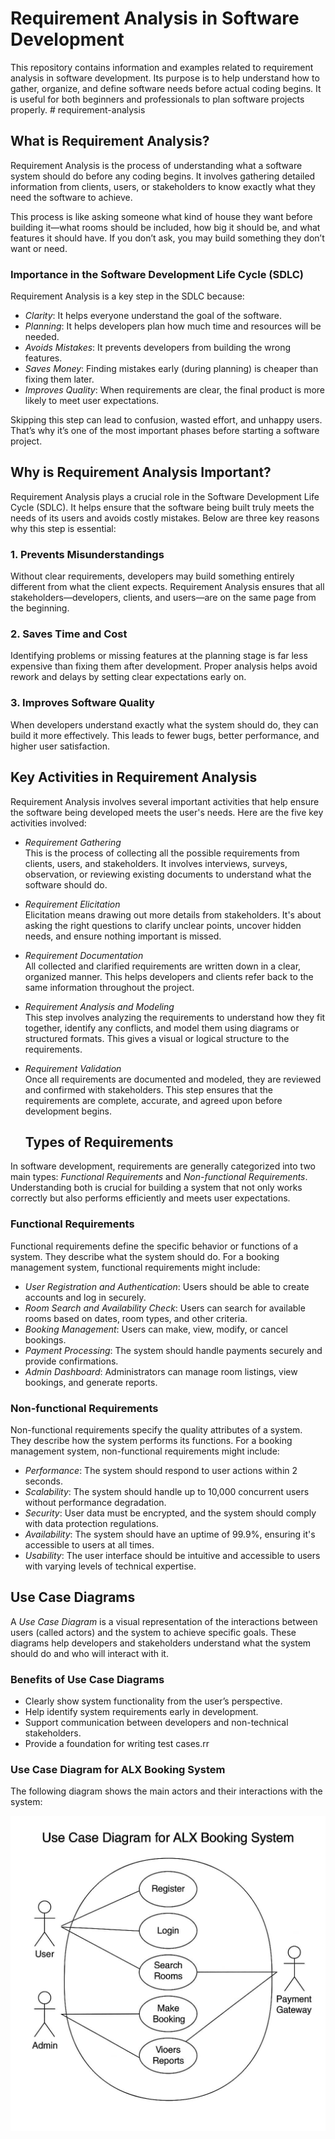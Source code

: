 # Requirement Analysis in Software Development

This repository contains information and examples related to requirement analysis in software development. Its purpose is to help understand how to gather, organize, and define software needs before actual coding begins. 
It is useful for both beginners and professionals to plan software projects properly. #   r e q u i r e m e n t - a n a l y s i s 
 
 
## What is Requirement Analysis?

Requirement Analysis is the process of understanding what a software system should do before any coding begins. It involves gathering detailed information from clients, users, or stakeholders to know exactly what they need the software to achieve.

This process is like asking someone what kind of house they want before building it—what rooms should be included, how big it should be, and what features it should have. If you don’t ask, you may build something they don’t want or need.

### Importance in the Software Development Life Cycle (SDLC)

Requirement Analysis is a key step in the SDLC because:

- *Clarity*: It helps everyone understand the goal of the software.
- *Planning*: It helps developers plan how much time and resources will be needed.
- *Avoids Mistakes*: It prevents developers from building the wrong features.
- *Saves Money*: Finding mistakes early (during planning) is cheaper than fixing them later.
- *Improves Quality*: When requirements are clear, the final product is more likely to meet user expectations.

Skipping this step can lead to confusion, wasted effort, and unhappy users. That’s why it’s one of the most important phases before starting a software project.


## Why is Requirement Analysis Important?

Requirement Analysis plays a crucial role in the Software Development Life Cycle (SDLC). It helps ensure that the software being built truly meets the needs of its users and avoids costly mistakes. Below are three key reasons why this step is essential:

### 1. Prevents Misunderstandings

Without clear requirements, developers may build something entirely different from what the client expects. Requirement Analysis ensures that all stakeholders—developers, clients, and users—are on the same page from the beginning.

### 2. Saves Time and Cost

Identifying problems or missing features at the planning stage is far less expensive than fixing them after development. Proper analysis helps avoid rework and delays by setting clear expectations early on.

### 3. Improves Software Quality

When developers understand exactly what the system should do, they can build it more effectively. This leads to fewer bugs, better performance, and higher user satisfaction.

## Key Activities in Requirement Analysis

Requirement Analysis involves several important activities that help ensure the software being developed meets the user's needs. Here are the five key activities involved:

- *Requirement Gathering*  
  This is the process of collecting all the possible requirements from clients, users, and stakeholders. It involves interviews, surveys, observation, or reviewing existing documents to understand what the software should do.

- *Requirement Elicitation*  
  Elicitation means drawing out more details from stakeholders. It's about asking the right questions to clarify unclear points, uncover hidden needs, and ensure nothing important is missed.

- *Requirement Documentation*  
  All collected and clarified requirements are written down in a clear, organized manner. This helps developers and clients refer back to the same information throughout the project.

- *Requirement Analysis and Modeling*  
  This step involves analyzing the requirements to understand how they fit together, identify any conflicts, and model them using diagrams or structured formats. This gives a visual or logical structure to the requirements.

- *Requirement Validation*  
  Once all requirements are documented and modeled, they are reviewed and confirmed with stakeholders. This step ensures that the requirements are complete, accurate, and agreed upon before development begins.


  ## Types of Requirements

In software development, requirements are generally categorized into two main types: *Functional Requirements* and *Non-functional Requirements*. Understanding both is crucial for building a system that not only works correctly but also performs efficiently and meets user expectations.

### Functional Requirements

Functional requirements define the specific behavior or functions of a system. They describe what the system should do. For a booking management system, functional requirements might include:

- *User Registration and Authentication*: Users should be able to create accounts and log in securely.
- *Room Search and Availability Check*: Users can search for available rooms based on dates, room types, and other criteria.
- *Booking Management*: Users can make, view, modify, or cancel bookings.
- *Payment Processing*: The system should handle payments securely and provide confirmations.
- *Admin Dashboard*: Administrators can manage room listings, view bookings, and generate reports.

### Non-functional Requirements

Non-functional requirements specify the quality attributes of a system. They describe how the system performs its functions. For a booking management system, non-functional requirements might include:

- *Performance*: The system should respond to user actions within 2 seconds.
- *Scalability*: The system should handle up to 10,000 concurrent users without performance degradation.
- *Security*: User data must be encrypted, and the system should comply with data protection regulations.
- *Availability*: The system should have an uptime of 99.9%, ensuring it's accessible to users at all times.
- *Usability*: The user interface should be intuitive and accessible to users with varying levels of technical expertise.

## Use Case Diagrams

A *Use Case Diagram* is a visual representation of the interactions between users (called actors) and the system to achieve specific goals. These diagrams help developers and stakeholders understand what the system should do and who will interact with it.

### Benefits of Use Case Diagrams
- Clearly show system functionality from the user’s perspective.
- Help identify system requirements early in development.
- Support communication between developers and non-technical stakeholders.
- Provide a foundation for writing test cases.rr

### Use Case Diagram for ALX Booking System

The following diagram shows the main actors and their interactions with the system:

![Use Case Diagram](https://github.com/PeterAwudi/requirement-analysis/blob/master/alx-booking-uc.png?raw=true)